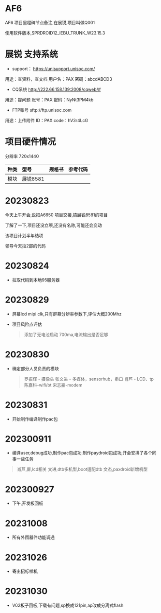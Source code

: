 # AF6

AF6 项目里程碑节点备注,在展锐,项目叫做Q001

使用软件版本,SPRDROID12_IEBU_TRUNK_W23.15.3

# 展锐 支持系统

* support： https://unisupport.unisoc.com/

用途：查资料，查文档
用户名：PAX
密码：abcdABCD3  

* CQ系统 http://222.66.158.139:2008/cqweb/#

用途：提问题
账号：PAX   密码：NyNt3PM4kb 

* FTP账号 sftp://ftp.unisoc.com 

用途：上传附件
ID：PAX 
code：hV3r4LcG

# 项目硬件情况

分辨率 720x1440

种类|型号|规格书|参考代码
:--|:--|:--|:--
模块| 展锐8581  | |

# 20230823

今天上午开会,说把A6650 项目交接,搞展锐8581的项目

了解了一下,项目还没立项,还没有名称,可能还会变动

该项目计划半年结项

领导今天拉2部的代码

# 20230824

* 拉取代码到本地95服务器

# 20230829

* 屏幕lcd mipi clk,只有屏幕分辨率参数下,评估大概200Mhz

* 项目风险点评估
    > 添加了无电池启动
    > 700ma,电流输出是否足够

# 20230830

* 确定部分人员负责的模块
    > 罗振辉 - 摄像头
    > 张文进 - 多媒体，sensorhub，串口
    > 肖芦 - LCD、tp
    > 陈嘉科-wifi/bt
    > 宋志豪-modem

# 20230831

* 开始制作编译制作pac包

# 202300911

* 编译user,debug成功,制作pac包成功,制作paydroid包成功,开会安排了各个同事一些任务

> 肖芦,屏,lcd相关
> 文进,dtb多机型,boot适配dtb
> 文杰,paxdroid新增机型

# 202300927

* 下午,开发板回板

# 20231008

* 所有外围器件功能调通

# 20231026

* 寄出招标样机

# 20231030

* V02板子回板,下载有问题,sp换成121pin,ap改成分离式flash